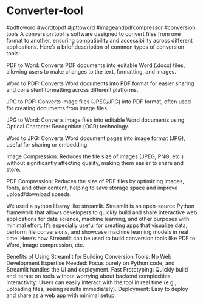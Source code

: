 # Converter-tool
#pdftoword #wordtopdf #jpttoword #imageandpdfcompressor
#conversion tools
A conversion tool is software designed to convert files from one format to another, ensuring compatibility and accessibility across different applications. Here’s a brief description of common types of conversion tools:

PDF to Word: Converts PDF documents into editable Word (.docx) files, allowing users to make changes to the text, formatting, and images.

Word to PDF: Converts Word documents into PDF format for easier sharing and consistent formatting across different platforms.

JPG to PDF: Converts image files (JPEG/JPG) into PDF format, often used for creating documents from image files.

JPG to Word: Converts image files into editable Word documents using Optical Character Recognition (OCR) technology.

Word to JPG: Converts Word document pages into image format (JPG), useful for sharing or embedding.

Image Compression: Reduces the file size of images (JPEG, PNG, etc.) without significantly affecting quality, making them easier to share and store.

PDF Compression: Reduces the size of PDF files by optimizing images, fonts, and other content, helping to save storage space and improve upload/download speeds.

We used a python libaray like streamlit. 
Streamlit is an open-source Python framework that allows developers to quickly build and share interactive web applications for data science, machine learning, and other purposes with minimal effort. It’s especially useful for creating apps that visualize data, perform file conversions, and showcase machine learning models in real time. Here’s how Streamlit can be used to build conversion tools like PDF to Word, image compression, etc.


Benefits of Using Streamlit for Building Conversion Tools:
No Web Development Expertise Needed: Focus purely on Python code, and Streamlit handles the UI and deployment.
Fast Prototyping: Quickly build and iterate on tools without worrying about backend complexities.
Interactivity: Users can easily interact with the tool in real time (e.g., uploading files, seeing results immediately).
Deployment: Easy to deploy and share as a web app with minimal setup.





